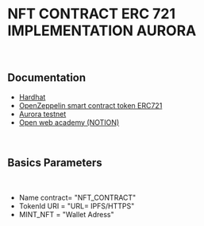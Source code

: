 <h1>NFT CONTRACT ERC 721 IMPLEMENTATION AURORA</h1><br>
<h2>Documentation</h2>
<ul>
  <li><a href="https://hardhat.org/tutorial">Hardhat</a></li>
  <li><a href="https://www.openzeppelin.com">OpenZeppelin smart contract token ERC721</a></li>
  <li><a href="https://testnet.aurora.dev">Aurora testnet</a></li>
  <li><a href="https://testnet.aurora.dev](https://ow-academy.notion.site/ow-academy/NEAR-Certified-AURORA-Developer-4734d35cfe8e4e8f87d29203abdcd076">Open web academy (NOTION)</a></li>
  </ul><br>
<h2>Basics Parameters</h2><br>
<ul>
  <li>Name contract= "NFT_CONTRACT"</li>
  <li>TokenId URI = "URL= IPFS/HTTPS"</li>
  <li>MINT_NFT = "Wallet Adress"</li>
</ul>



